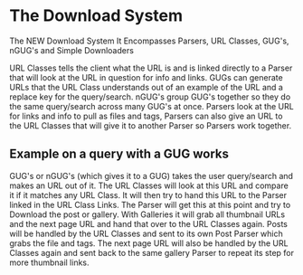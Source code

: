 # The Download System
The NEW Download System
It Encompasses Parsers, URL Classes, GUG's, nGUG's and Simple Downloaders

URL Classes tells the client what the URL is and is linked directly to a Parser that will look at the URL in question for info and links.
GUGs can generate URLs that the URL Class understands out of an example of the URL and a replace key for the query/search.
nGUG's group GUG's together so they do the same query/search across many GUG's at once.
Parsers look at the URL for links and info to pull as files and tags, Parsers can also give an URL to the URL Classes that will give it to another Parser so Parsers work together.

## Example on a query with a GUG works
GUG's or nGUG's (which gives it to a GUG) takes the user query/search and makes an URL out of it.
The URL Classes will look at this URL and compare it if it matches any URL Class.
It will then try to hand this URL to the Parser linked in the URL Class Links.
The Parser will get this at this point and try to Download the post or gallery. 
With Galleries it will grab all thumbnail URLs and the next page URL and hand that over to the URL Classes again.
Posts will be handled by the URL Classes and sent to its own Post Parser which grabs the file and tags.
The next page URL will also be handled by the URL Classes again and sent back to the same gallery Parser to repeat its step for more thumbnail links.